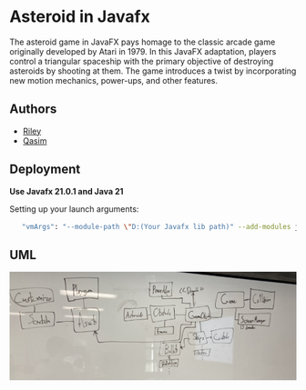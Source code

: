 # Asteroid in Javafx

The asteroid game in JavaFX pays homage to the classic arcade game originally developed by Atari in 1979. In this JavaFX adaptation, players control a triangular spaceship with the primary objective of destroying asteroids by shooting at them. The game introduces a twist by incorporating new motion mechanics, power-ups, and other features.



## Authors

- [Riley](hhttps://github.com/Rileyuwu)
- [Qasim](hhttps://github.com/qas-source)


## Deployment
**Use Javafx 21.0.1 and Java 21**

Setting up your launch arguments:
```bash
   "vmArgs": "--module-path \"D:(Your Javafx lib path)" --add-modules javafx.controls,javafx.fxml"
```


## UML

![App Screenshot](https://github.com/qas-source/AsteroidProject/blob/main/IMG_9774.jpg)

